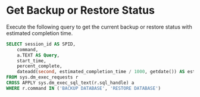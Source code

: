 # Get Backup or Restore Status

Execute the following query to get the current backup or restore status with estimated completion time.

```sql
SELECT session_id AS SPID,
    command,
    a.TEXT AS Query,
    start_time,
    percent_complete,
    dateadd(second, estimated_completion_time / 1000, getdate()) AS estimated_completion_time
FROM sys.dm_exec_requests r
CROSS APPLY sys.dm_exec_sql_text(r.sql_handle) a
WHERE r.command IN ('BACKUP DATABASE', 'RESTORE DATABASE')
```

